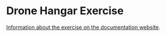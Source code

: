 # Drone Hangar Exercise

[Information about the exercise on the documentation website](https://jderobot.github.io/RoboticsAcademy/exercises/Drones/drone_hangar).